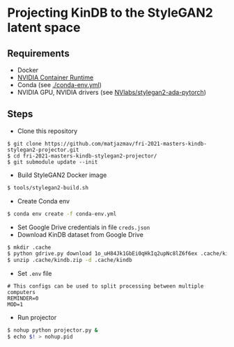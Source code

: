 # Projecting KinDB to the StyleGAN2 latent space

## Requirements

* Docker
* [NVIDIA Container Runtime](https://github.com/NVIDIA/nvidia-container-runtime)
* Conda (see [./conda-env.yml](./conda-env.yml))
* NVIDIA GPU, NVIDIA drivers (see [NVlabs/stylegan2-ada-pytorch](https://github.com/NVlabs/stylegan2-ada-pytorch))

## Steps
* Clone this repository
```
$ git clone https://github.com/matjazmav/fri-2021-masters-kindb-stylegan2-projector.git
$ cd fri-2021-masters-kindb-stylegan2-projector/
$ git submodule update --init
```

* Build StyleGAN2 Docker image
```bash
$ tools/stylegan2-build.sh
```

* Create Conda env
```bash
$ conda env create -f conda-env.yml
```

* Set Google Drive credentials in file `creds.json`
* Download KinDB dataset from Google Drive
```bash
$ mkdir .cache
$ python gdrive.py download 1o_uH84Jk1GbEi0qHkIq2upNc8lZ6f6ex .cache/kindb.zip
$ unzip .cache/kindb.zip -d .cache/kindb
```

* Set `.env` file
```
# This configs can be used to split processing between multiple computers
REMINDER=0
MOD=1
```

* Run projector
```bash
$ nohup python projector.py &
$ echo $! > nohup.pid
```
